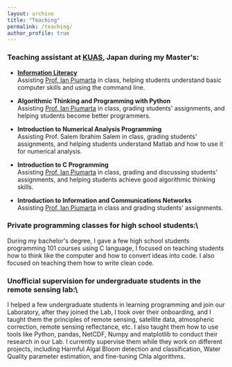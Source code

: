 ```yaml
---
layout: archive
title: "Teaching"
permalink: /teaching/
author_profile: true
---
```


<!-- {% include base_path %}

{% for post in site.teaching reversed %}
  {% include archive-single.html %}
{% endfor %} -->


### Teaching assistant at [KUAS](https://www.kuas.ac.jp/en/), Japan during my Master's:
-   **[Information Literacy](https://kuas.org/wiki/doku.php?id=class:il:main)**\
Assisting [Prof. Ian Piumarta](https://www.piumarta.com/cv/) in class, helping students understand basic computer skills and using the command line. 

-   **Algorithmic Thinking and Programming with Python**\
Assisting [Prof. Ian Piumarta](https://www.piumarta.com/cv/) in class, grading students' assignments, and helping students become better programmers.

-   **Introduction to Numerical Analysis Programming**\
Assisting Prof. Salem Ibrahim Salem in class, grading students' assignments, and helping students understand Matlab and how to use it for numerical analysis.

-   **Introduction to C Programming**\
Assisting [Prof. Ian Piumarta](https://www.piumarta.com/cv/) in class, grading and discussing students' assignments, and helping students achieve good algorithmic thinking skills.

-   **Introduction to Information and Communications Networks**\
Assisting [Prof. Ian Piumarta](https://www.piumarta.com/cv/) in class and grading students' assignments.

### Private programming classes for high school students:\
During my bachelor's degree, I gave a few high school students programming 101 courses using C language, I focused on teaching students how to think like the computer and how to convert ideas into code. I also focused on teaching them how to write clean code.

### Unofficial supervision for undergraduate students in the remote sensing lab:\
I helped a few undergraduate students in learning programming and join our Laboratory, after they joined the Lab, I took over their onboarding, and I taught them the principles of remote sensing, satellite data, atmospheric correction, remote sensing reflectance, etc. I also taught them how to use tools like Python, pandas, NetCDF, Numpy and matplotlib to conduct their research in our Lab. I currently supervise them while they work on different projects, including Harmful Algal Bloom detection and classification, Water Quality parameter estimation, and fine-tuning Chla algorithms.